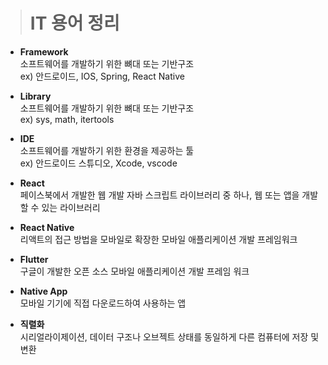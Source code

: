 > # IT 용어 정리
- **Framework**   
소프트웨어를 개발하기 위한 뼈대 또는 기반구조   
ex) 안드로이드, IOS, Spring, React Native   
   
- **Library**   
소프트웨어를 개발하기 위한 뼈대 또는 기반구조   
ex) sys, math, itertools   
   
- **IDE**   
소프트웨어를 개발하기 위한 환경을 제공하는 툴   
ex) 안드로이드 스튜디오, Xcode, vscode   
   
- **React**   
페이스북에서 개발한 웹 개발 자바 스크립트 라이브러리 중 하나, 웹 또는 앱을 개발할 수 있는 라이브러리   
   
- **React Native**   
리액트의 접근 방법을 모바일로 확장한 모바일 애플리케이션 개발 프레임워크   
   
- **Flutter**   
구글이 개발한 오픈 소스 모바일 애플리케이션 개발 프레임 워크   
   
- **Native App**   
모바일 기기에 직접 다운로드하여 사용하는 앱   
   
- **직렬화**   
시리얼라이제이션, 데이터 구조나 오브젝트 상태를 동일하게 다른 컴퓨터에 저장 및 변환   
   

